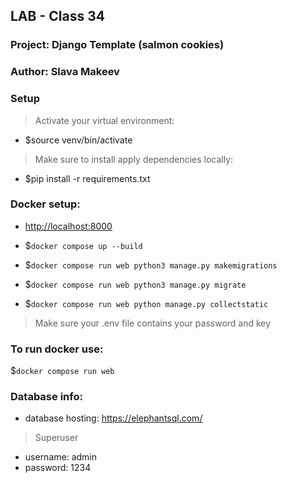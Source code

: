 ## LAB -  Class 34
### Project: Django Template (salmon cookies)
### Author: Slava Makeev


### Setup
> Activate your virtual environment:
- $source venv/bin/activate
> Make sure to install apply dependencies locally:
- $pip install -r requirements.txt

### Docker setup:

- <http://localhost:8000>

- $`docker compose up --build`
- $`docker compose run web python3 manage.py makemigrations`
- $`docker compose run web python3 manage.py migrate`

- $`docker compose run web python manage.py collectstatic`
> Make sure your .env file contains your password and key

### To run docker use: 
$`docker compose run web`
### Database info:
- database hosting: <https://elephantsql.com/>
>Superuser
- username: admin
- password: 1234